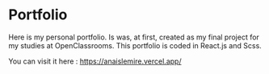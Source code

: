 # Portfolio 

Here is my personal portfolio. Is was, at first, created as my final project for my studies at OpenClassrooms. This portfolio is coded in React.js and Scss. 

You can visit it here : https://anaislemire.vercel.app/
